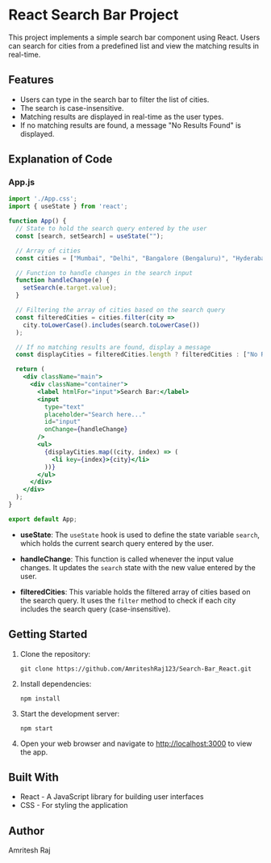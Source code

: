 # React Search Bar Project

This project implements a simple search bar component using React. Users can search for cities from a predefined list and view the matching results in real-time.

## Features

- Users can type in the search bar to filter the list of cities.
- The search is case-insensitive.
- Matching results are displayed in real-time as the user types.
- If no matching results are found, a message "No Results Found" is displayed.


## Explanation of Code

### App.js

```jsx
import './App.css';
import { useState } from 'react';

function App() {
  // State to hold the search query entered by the user
  const [search, setSearch] = useState("");

  // Array of cities
  const cities = ["Mumbai", "Delhi", "Bangalore (Bengaluru)", "Hyderabad", "Ahmedabad", "Chennai", "Kolkata (Calcutta)", "Surat", "Pune", "Jaipur", "Lucknow", "Kanpur", "Nagpur", "Visakhapatnam", "Indore", "Thane", "Bhopal", "Patna", "Vadodara (Baroda)", "Ghaziabad"];

  // Function to handle changes in the search input
  function handleChange(e) {
    setSearch(e.target.value);
  }

  // Filtering the array of cities based on the search query
  const filteredCities = cities.filter(city =>
    city.toLowerCase().includes(search.toLowerCase())
  );

  // If no matching results are found, display a message
  const displayCities = filteredCities.length ? filteredCities : ["No Results Found"];

  return (
    <div className="main">
      <div className="container">
        <label htmlFor="input">Search Bar:</label>
        <input
          type="text"
          placeholder="Search here..."
          id="input"
          onChange={handleChange}
        />
        <ul>
          {displayCities.map((city, index) => (
            <li key={index}>{city}</li>
          ))}
        </ul>
      </div>
    </div>
  );
}

export default App;
```

- **useState**: The `useState` hook is used to define the state variable `search`, which holds the current search query entered by the user.

- **handleChange**: This function is called whenever the input value changes. It updates the `search` state with the new value entered by the user.

- **filteredCities**: This variable holds the filtered array of cities based on the search query. It uses the `filter` method to check if each city includes the search query (case-insensitive).

## Getting Started

1. Clone the repository:

   ```
   git clone https://github.com/AmriteshRaj123/Search-Bar_React.git
   ```

2. Install dependencies:

   ```
   npm install
   ```

3. Start the development server:

   ```
   npm start
   ```

4. Open your web browser and navigate to [http://localhost:3000](http://localhost:3000) to view the app.

## Built With

- React - A JavaScript library for building user interfaces
- CSS - For styling the application

## Author

Amritesh Raj



